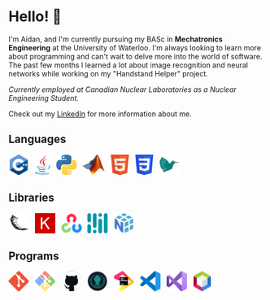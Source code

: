 # Hello! :wave:
I'm Aidan, and I'm currently pursuing my BASc in **Mechatronics Engineering** at the University of Waterloo. I'm always looking to learn more about programming and can't wait to delve more into the world of software. The past few months I learned a lot about image recognition and neural networks while working on my "Handstand Helper" project.

*Currently employed at Canadian Nuclear Laboratories as a Nuclear Engineering Student.*

Check out my [LinkedIn](https://www.linkedin.com/in/aidan-newman/) for more information about me.

## Languages
![C++](https://github.com/aidan-newman/image_storage/blob/629766127593ad5e18b9d3442ed5e463238a3685/aidan-newman/C%2B%2B.png "C++")&nbsp;&nbsp;
![Java](https://github.com/aidan-newman/image_storage/blob/5c60ce327fbc7a2982b69e88e1c90cbdf09e7a1b/aidan-newman/Java.png "Java")&nbsp;&nbsp;
![Python](https://github.com/aidan-newman/image_storage/blob/629766127593ad5e18b9d3442ed5e463238a3685/aidan-newman/Python.png "Python")&nbsp;&nbsp;
![MATLAB](https://github.com/aidan-newman/image_storage/blob/8cab0698a5839535ef355df0914b6845db089f91/aidan-newman/Matlab.png "MATLAB")&nbsp;&nbsp;
![HTML](https://github.com/aidan-newman/image_storage/blob/4c83c7e45b604b2de4af84e1c78d02726a17fbd5/aidan-newman/HTML.png "HTML")&nbsp;&nbsp;
![CSS](https://github.com/aidan-newman/image_storage/blob/4c83c7e45b604b2de4af84e1c78d02726a17fbd5/aidan-newman/CSS.png "CSS")&nbsp;&nbsp;
![LATEX](https://github.com/aidan-newman/image_storage/blob/23c081500aef2ee84cdb444546b7f09559453d50/aidan-newman/LATEX.png "LATEX")

## Libraries
![Flask](https://github.com/aidan-newman/image_storage/blob/0702ca784e0efc943faa624ef39966882655194f/aidan-newman/Flask.png "Flask")&nbsp;&nbsp;
![Keras](https://github.com/aidan-newman/image_storage/blob/629766127593ad5e18b9d3442ed5e463238a3685/aidan-newman/Keras.png "Keras")&nbsp;&nbsp;
![OpenCV](https://github.com/aidan-newman/image_storage/blob/381ff0866a692192aae5414c6e1b6bd41ac75432/aidan-newman/OpenCV.png "OpenCV")&nbsp;&nbsp;
![Mediapipe](https://github.com/aidan-newman/image_storage/blob/8cab0698a5839535ef355df0914b6845db089f91/aidan-newman/Mediapipe.png "Mediapipe")&nbsp;&nbsp;
![Numpy](https://github.com/aidan-newman/image_storage/blob/39616651119d97ddcfb678507b55da022847a5dd/aidan-newman/Numpy.png "Numpy")

## Programs
![Git](https://github.com/aidan-newman/image_storage/blob/2a60744e3e2be7705419be70d3fef2fc0baf773c/aidan-newman/Git.png "Git")&nbsp;&nbsp;
![GitBash](https://github.com/aidan-newman/image_storage/blob/2a60744e3e2be7705419be70d3fef2fc0baf773c/aidan-newman/GitBash.png "GitBash")&nbsp;&nbsp;
![GitHub](https://github.com/aidan-newman/image_storage/blob/82c24f7b87c5823bcf874a9296619027cb166d74/aidan-newman/GitHub.png "GitHub")&nbsp;&nbsp;
![GitKraken](https://github.com/aidan-newman/image_storage/blob/2a60744e3e2be7705419be70d3fef2fc0baf773c/aidan-newman/GitKraken.png "GitKraken")&nbsp;&nbsp;
![JetBrains IDEs](https://github.com/aidan-newman/image_storage/blob/19fed8354096c51b77003a3fa8063aa1e51d8b63/aidan-newman/JetBrains.png "JetBrains IDEs")&nbsp;&nbsp;
![Visual Studio Code](https://github.com/aidan-newman/image_storage/blob/2a60744e3e2be7705419be70d3fef2fc0baf773c/aidan-newman/VSCode.png "Visual Studio Code")&nbsp;&nbsp;
![Visual Studio](https://github.com/aidan-newman/image_storage/blob/2a60744e3e2be7705419be70d3fef2fc0baf773c/aidan-newman/VS.png "Visual Studio")&nbsp;&nbsp;
![Apache NetBeans](https://github.com/aidan-newman/image_storage/blob/e4b22c8fd84901276305d8e82534276233811234/aidan-newman/Netbeans.png "Apache NetBeans")

<!--
**aidan-newman/aidan-newman** is a ✨ _special_ ✨ repository because its `README.md` (this file) appears on your GitHub profile.

Here are some ideas to get you started:

- 🔭 I’m currently working on ...
- 🌱 I’m currently learning ...
- 👯 I’m looking to collaborate on ...
- 🤔 I’m looking for help with ...
- 💬 Ask me about ...
- 📫 How to reach me: ...
- 😄 Pronouns: ...
- ⚡ Fun fact: ...
-->
